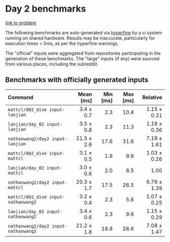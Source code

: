 # Day 2 benchmarks

[link to problem](http://adventofcode.com/2021/day/2)

The following benchmarks are auto-generated via [hyperfine](https://github.com/sharkdp/hyperfine) by a ci system running on shared hardware. Results may be inaccurate, particularly for execution times < 5ms, as per the hyperfine warnings.

The "official" inputs were aggregated from repositories participating in the generation of these benchmarks. The "large" inputs (if any) were sourced from various places, including the subreddit.

## Benchmarks with officially generated inputs
| Command | Mean [ms] | Min [ms] | Max [ms] | Relative |
|:---|---:|---:|---:|---:|
| `mattcl/002_dive input-lanjian` | 3.4 ± 0.7 | 2.3 | 10.4 | 1.15 ± 0.31 |
| `lanjian/day_02 input-lanjian` | 3.5 ± 0.8 | 2.3 | 11.3 | 1.18 ± 0.36 |
| `nathanwang2/day2 input-lanjian` | 21.5 ± 2.6 | 17.6 | 31.6 | 7.19 ± 1.61 |
| `mattcl/002_dive input-mattcl` | 3.1 ± 0.5 | 1.9 | 9.9 | 1.03 ± 0.26 |
| `lanjian/day_02 input-mattcl` | 3.0 ± 0.6 | 2.0 | 8.5 | 1.00 |
| `nathanwang2/day2 input-mattcl` | 20.3 ± 1.7 | 17.5 | 26.5 | 6.79 ± 1.39 |
| `mattcl/002_dive input-nathanwang2` | 3.2 ± 0.4 | 2.3 | 5.6 | 1.07 ± 0.25 |
| `lanjian/day_02 input-nathanwang2` | 3.4 ± 0.6 | 2.3 | 9.6 | 1.15 ± 0.29 |
| `nathanwang2/day2 input-nathanwang2` | 21.2 ± 1.8 | 18.8 | 28.6 | 7.08 ± 1.47 |
